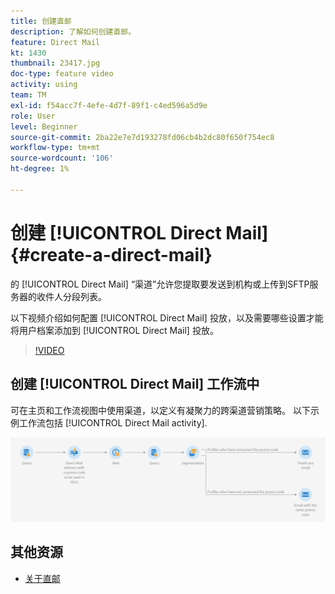 ```yaml
---
title: 创建直邮
description: 了解如何创建直邮。
feature: Direct Mail
kt: 1430
thumbnail: 23417.jpg
doc-type: feature video
activity: using
team: TM
exl-id: f54acc7f-4efe-4d7f-89f1-c4ed596a5d9e
role: User
level: Beginner
source-git-commit: 2ba22e7e7d193278fd06cb4b2dc80f650f754ec8
workflow-type: tm+mt
source-wordcount: '106'
ht-degree: 1%

---
```


# 创建 [!UICONTROL Direct Mail] {#create-a-direct-mail}

的 [!UICONTROL Direct Mail] “渠道”允许您提取要发送到机构或上传到SFTP服务器的收件人分段列表。

以下视频介绍如何配置 [!UICONTROL Direct Mail] 投放，以及需要哪些设置才能将用户档案添加到 [!UICONTROL Direct Mail] 投放。

>[!VIDEO](https://video.tv.adobe.com/v/23417?quality=12)

## 创建 [!UICONTROL Direct Mail] 工作流中

可在主页和工作流视图中使用渠道，以定义有凝聚力的跨渠道营销策略。 以下示例工作流包括 [!UICONTROL Direct Mail activity].

![工作流图像](/help/assets/direct_mail_examplewf.png)

## 其他资源

* [关于直邮](https://experienceleague.adobe.com/docs/campaign-standard/using/communication-channels/direct-mail/about-direct-mail.html)

